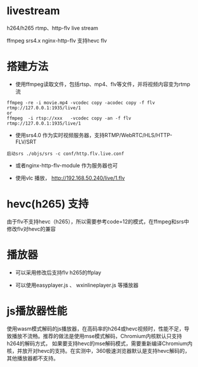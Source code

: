 # livestream

h264/h265 rtmp、http-flv live stream

ffmpeg srs4.x nginx-http-flv 支持hevc flv


# 搭建方法

- 使用ffmpeg读取文件，包括rtsp、mp4、flv等文件，并将视频内容变为rtmp流

~~~
ffmpeg -re -i movie.mp4 -vcodec copy -acodec copy -f flv rtmp://127.0.0.1:1935/live/1
or
ffmpeg  -i rtsp://xxx   -vcodec copy -an -f flv rtmp://127.0.0.1:1935/live/1
~~~

- 使用srs4.0 作为实时视频服务器，支持RTMP/WebRTC/HLS/HTTP-FLV/SRT

~~~
启动srs ./objs/srs -c conf/http.flv.live.conf
~~~

- 或者nginx-http-flv-module 作为服务器也可

- 使用vlc 播放， http://192.168.50.240/live/1.flv 

# hevc(h265) 支持

由于flv不支持hevc（h265），所以需要参考code=12的模式，在ffmpeg和srs中修改flv对hevc的兼容

# 播放器

- 可以采用修改后支持flv h265的ffplay

- 可以使用easyplayer.js 、 wxinlineplayer.js 等播放器

# js播放器性能

使用wasm模式解码的js播放器，在高码率的h264或hevc视频时，性能不足，导致播放不流畅。推荐的做法是使用mse模式解码，Chromium内核默认只支持h264的解码方式，
如果要支持hevc的mse解码模式，需要重新编译Chromium内核，并放开对hevc的支持。在实测中，360极速浏览器默认是支持hevc解码的，其他播放器都不支持。